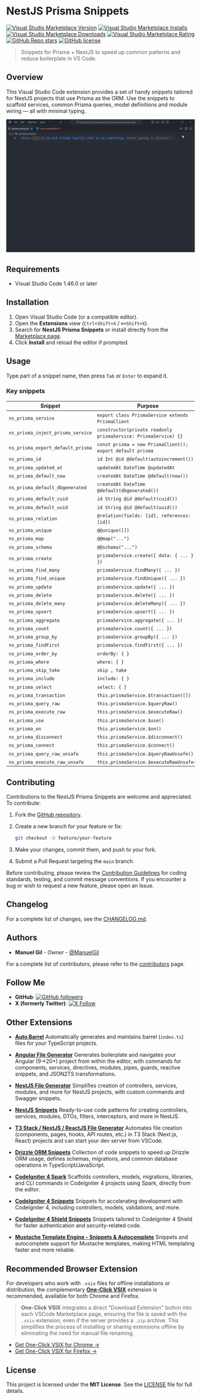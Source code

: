 # NestJS Prisma Snippets

[![Visual Studio Marketplace Version](https://img.shields.io/visual-studio-marketplace/v/imgildev.vscode-nestjs-prisma-snippets?style=for-the-badge&label=VS%20Marketplace&logo=visual-studio-code)](https://marketplace.visualstudio.com/items?itemName=imgildev.vscode-nestjs-prisma-snippets)
[![Visual Studio Marketplace Installs](https://img.shields.io/visual-studio-marketplace/i/imgildev.vscode-nestjs-prisma-snippets?style=for-the-badge&logo=visual-studio-code)](https://marketplace.visualstudio.com/items?itemName=imgildev.vscode-nestjs-prisma-snippets)
[![Visual Studio Marketplace Downloads](https://img.shields.io/visual-studio-marketplace/d/imgildev.vscode-nestjs-prisma-snippets?style=for-the-badge&logo=visual-studio-code)](https://marketplace.visualstudio.com/items?itemName=imgildev.vscode-nestjs-prisma-snippets)
[![Visual Studio Marketplace Rating](https://img.shields.io/visual-studio-marketplace/r/imgildev.vscode-nestjs-prisma-snippets?style=for-the-badge&logo=visual-studio-code)](https://marketplace.visualstudio.com/items?itemName=imgildev.vscode-nestjs-prisma-snippets&ssr=false#review-details)
[![GitHub Repo stars](https://img.shields.io/github/stars/ManuelGil/vscode-nestjs-prisma-snippets?style=for-the-badge&logo=github)](https://github.com/ManuelGil/vscode-nestjs-prisma-snippets)
[![GitHub license](https://img.shields.io/github/license/ManuelGil/vscode-nestjs-prisma-snippets?style=for-the-badge&logo=github)](https://github.com/ManuelGil/vscode-nestjs-prisma-snippets/blob/main/LICENSE)

> Snippets for Prisma + NestJS to speed up common patterns and reduce boilerplate in VS Code.

## Overview

This Visual Studio Code extension provides a set of handy snippets tailored for NestJS projects that use Prisma as the ORM. Use the snippets to scaffold services, common Prisma queries, model definitions and module wiring — all with minimal typing.

![demo](https://raw.githubusercontent.com/ManuelGil/vscode-nestjs-prisma-snippets/main/docs/images/demo.gif)

## Requirements

- Visual Studio Code 1.46.0 or later

## Installation

1. Open Visual Studio Code (or a compatible editor).
2. Open the **Extensions** view (`Ctrl+Shift+X` / `⌘+Shift+X`).
3. Search for **NestJS Prisma Snippets** or install directly from the [Marketplace page](https://marketplace.visualstudio.com/items?itemName=imgildev.vscode-nestjs-prisma-snippets).
4. Click **Install** and reload the editor if prompted.

## Usage

Type part of a snippet name, then press `Tab` or `Enter` to expand it.

### Key snippets

| Snippet                           | Purpose                                                         |
| --------------------------------- | --------------------------------------------------------------- |
| `ns_prisma_service`               | `export class PrismaService extends PrismaClient`               |
| `ns_prisma_inject_prisma_service` | `constructor(private readonly prismaService: PrismaService) {}` |
| `ns_prisma_export_default_prisma` | `const prisma = new PrismaClient(); export default prisma`      |
| `ns_prisma_id`                    | `id Int @id @default(autoincrement())`                          |
| `ns_prisma_updated_at`            | `updatedAt DateTime @updatedAt`                                 |
| `ns_prisma_default_now`           | `createdAt DateTime @default(now())`                            |
| `ns_prisma_default_dbgenerated`   | `createdAt DateTime @default(dbgenerated())`                    |
| `ns_prisma_default_cuid`          | `id String @id @default(cuid())`                                |
| `ns_prisma_default_uuid`          | `id String @id @default(uuid())`                                |
| `ns_prisma_relation`              | `@relation(fields: [id], references: [id])`                     |
| `ns_prisma_unique`                | `@@unique([])`                                                  |
| `ns_prisma_map`                   | `@@map("...")`                                                  |
| `ns_prisma_schema`                | `@@schema("...")`                                               |
| `ns_prisma_create`                | `prismaService.create({ data: { ... } })`                       |
| `ns_prisma_find_many`             | `prismaService.findMany({ ... })`                               |
| `ns_prisma_find_unique`           | `prismaService.findUnique({ ... })`                             |
| `ns_prisma_update`                | `prismaService.update({ ... })`                                 |
| `ns_prisma_delete`                | `prismaService.delete({ ... })`                                 |
| `ns_prisma_delete_many`           | `prismaService.deleteMany({ ... })`                             |
| `ns_prisma_upsert`                | `prismaService.upsert({ ... })`                                 |
| `ns_prisma_aggregate`             | `prismaService.aggregate({ ... })`                              |
| `ns_prisma_count`                 | `prismaService.count({ ... })`                                  |
| `ns_prisma_group_by`              | `prismaService.groupBy({ ... })`                                |
| `ns_prisma_findFirst`             | `prismaService.findFirst({ ... })`                              |
| `ns_prisma_order_by`              | `orderBy: { }`                                                  |
| `ns_prisma_where`                 | `where: { }`                                                    |
| `ns_prisma_skip_take`             | `skip , take`                                                   |
| `ns_prisma_include`               | `include: { }`                                                  |
| `ns_prisma_select`                | `select: { }`                                                   |
| `ns_prisma_transaction`           | `this.prismaService.$transaction([])`                           |
| `ns_prisma_query_raw`             | `this.prismaService.$queryRaw()`                                |
| `ns_prisma_execute_raw`           | `this.prismaService.$executeRaw()`                              |
| `ns_prisma_use`                   | `this.prismaService.$use()`                                     |
| `ns_prisma_on`                    | `this.prismaService.$on()`                                      |
| `ns_prisma_disconnect`            | `this.prismaService.$disconnect()`                              |
| `ns_prisma_connect`               | `this.prismaService.$connect()`                                 |
| `ns_prisma_query_raw_unsafe`      | `this.prismaService.$queryRawUnsafe()`                          |
| `ns_prisma_execute_raw_unsafe`    | `this.prismaService.$executeRawUnsafe()`                        |

## Contributing

Contributions to the NestJS Prisma Snippets are welcome and appreciated. To contribute:

1. Fork the [GitHub repository](https://github.com/ManuelGil/vscode-nestjs-prisma-snippets).
2. Create a new branch for your feature or fix:

   ```bash
   git checkout -b feature/your-feature
   ```

3. Make your changes, commit them, and push to your fork.
4. Submit a Pull Request targeting the `main` branch.

Before contributing, please review the [Contribution Guidelines](https://github.com/ManuelGil/vscode-nestjs-prisma-snippets/blob/main/CONTRIBUTING.md) for coding standards, testing, and commit message conventions. If you encounter a bug or wish to request a new feature, please open an Issue.

## Changelog

For a complete list of changes, see the [CHANGELOG.md](https://github.com/ManuelGil/vscode-nestjs-prisma-snippets/blob/main/CHANGELOG.md).

## Authors

- **Manuel Gil** - _Owner_ - [@ManuelGil](https://github.com/ManuelGil)

For a complete list of contributors, please refer to the [contributors](https://github.com/ManuelGil/vscode-nestjs-prisma-snippets/contributors) page.

## Follow Me

- **GitHub**: [![GitHub followers](https://img.shields.io/github/followers/ManuelGil?style=for-the-badge\&logo=github)](https://github.com/ManuelGil)
- **X (formerly Twitter)**: [![X Follow](https://img.shields.io/twitter/follow/imgildev?style=for-the-badge\&logo=x)](https://twitter.com/imgildev)

## Other Extensions

- **[Auto Barrel](https://marketplace.visualstudio.com/items?itemName=imgildev.vscode-auto-barrel)**
  Automatically generates and maintains barrel (`index.ts`) files for your TypeScript projects.

- **[Angular File Generator](https://marketplace.visualstudio.com/items?itemName=imgildev.vscode-angular-generator)**
  Generates boilerplate and navigates your Angular (9→20+) project from within the editor, with commands for components, services, directives, modules, pipes, guards, reactive snippets, and JSON2TS transformations.

- **[NestJS File Generator](https://marketplace.visualstudio.com/items?itemName=imgildev.vscode-nestjs-generator)**
  Simplifies creation of controllers, services, modules, and more for NestJS projects, with custom commands and Swagger snippets.

- **[NestJS Snippets](https://marketplace.visualstudio.com/items?itemName=imgildev.vscode-nestjs-snippets-extension)**
  Ready-to-use code patterns for creating controllers, services, modules, DTOs, filters, interceptors, and more in NestJS.

- **[T3 Stack / NextJS / ReactJS File Generator](https://marketplace.visualstudio.com/items?itemName=imgildev.vscode-nextjs-generator)**
  Automates file creation (components, pages, hooks, API routes, etc.) in T3 Stack (Next.js, React) projects and can start your dev server from VSCode.

- **[Drizzle ORM Snippets](https://marketplace.visualstudio.com/items?itemName=imgildev.vscode-drizzle-snippets)**
  Collection of code snippets to speed up Drizzle ORM usage, defines schemas, migrations, and common database operations in TypeScript/JavaScript.

- **[CodeIgniter 4 Spark](https://marketplace.visualstudio.com/items?itemName=imgildev.vscode-codeigniter4-spark)**
  Scaffolds controllers, models, migrations, libraries, and CLI commands in CodeIgniter 4 projects using Spark, directly from the editor.

- **[CodeIgniter 4 Snippets](https://marketplace.visualstudio.com/items?itemName=imgildev.vscode-codeigniter4-snippets)**
  Snippets for accelerating development with CodeIgniter 4, including controllers, models, validations, and more.

- **[CodeIgniter 4 Shield Snippets](https://marketplace.visualstudio.com/items?itemName=imgildev.vscode-codeigniter4-shield-snippets)**
  Snippets tailored to CodeIgniter 4 Shield for faster authentication and security-related code.

- **[Mustache Template Engine - Snippets & Autocomplete](https://marketplace.visualstudio.com/items?itemName=imgildev.vscode-mustache-snippets)**
  Snippets and autocomplete support for Mustache templates, making HTML templating faster and more reliable.

## Recommended Browser Extension

For developers who work with `.vsix` files for offline installations or distribution, the complementary [**One-Click VSIX**](https://chromewebstore.google.com/detail/imojppdbcecfpeafjagncfplelddhigc?utm_source=item-share-cb) extension is recommended, available for both Chrome and Firefox.

> **One-Click VSIX** integrates a direct "Download Extension" button into each VSCode Marketplace page, ensuring the file is saved with the `.vsix` extension, even if the server provides a `.zip` archive. This simplifies the process of installing or sharing extensions offline by eliminating the need for manual file renaming.

- [Get One-Click VSIX for Chrome &rarr;](https://chromewebstore.google.com/detail/imojppdbcecfpeafjagncfplelddhigc?utm_source=item-share-cb)
- [Get One-Click VSIX for Firefox &rarr;](https://addons.mozilla.org/es-ES/firefox/addon/one-click-vsix/)

## License

This project is licensed under the **MIT License**. See the [LICENSE](https://github.com/ManuelGil/vscode-nestjs-prisma-snippets/blob/main/LICENSE) file for full details.
